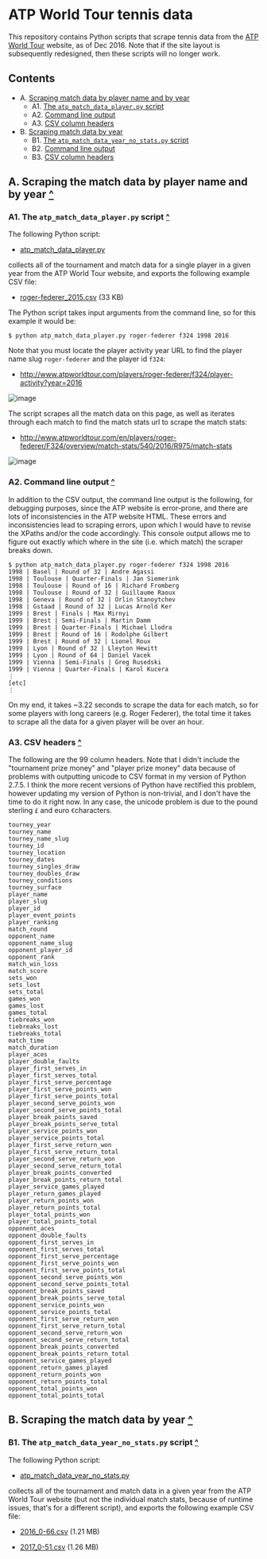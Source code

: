 <div id="contents"></div>

# ATP World Tour tennis data

This repository contains Python scripts that scrape tennis data from the <a href="http://www.atpworldtour.com/" target="_blank">ATP World Tour</a> website, as of Dec 2016. Note that if the site layout is subsequently redesigned, then these scripts will no longer work.

## Contents
- A. [Scraping match data by player name and by year](#part-a)
  - A1.  [The `atp_match_data_player.py` script](#part-a1)
  - A2. [Command line output](#part-a2)
  - A3. [CSV column headers](#part-a3)
- B. [Scraping match data by year](#part-b)
  - B1. [The `atp_match_data_year_no_stats.py` script](#part-b1)
  - B2. [Command line output](#part-b2)
  - B3. [CSV column headers](#part-b3)

<div id="part-a"></div>

## A. Scraping the match data by player name and by year [^](#contents)

<div id="part-a1"></div>

### A1. The `atp_match_data_player.py` script [^](#contents)
The following Python script:

* <a href="https://github.com/serve-and-volley/atp-world-tour-tennis-data/blob/master/python/atp_match_data_player.py" target="_blank">atp_match_data_player.py</a>

collects all of the tournament and match data for a single player in a given year from the ATP World Tour website, and exports the following example CSV file:

* <a href="https://github.com/serve-and-volley/atp-world-tour-tennis-data/blob/master/csv/players/roger-federer/roger-federer_2015.csv" target="_blank">roger-federer_2015.csv</a> (33 KB)

The Python script takes input arguments from the command line, so for this example it would be:
```shell
$ python atp_match_data_player.py roger-federer f324 1998 2016
```

Note that you must locate the player activity year URL to find the player name slug `roger-federer` and the player id `f324`:
- http://www.atpworldtour.com/players/roger-federer/f324/player-activity?year=2016

![image](https://cloud.githubusercontent.com/assets/532545/21462561/64b00504-c912-11e6-8800-854500ff0b7c.png)

The script scrapes all the match data on this page, as well as iterates through each match to find the match stats url to scrape the match stats:
- http://www.atpworldtour.com/en/players/roger-federer/F324/overview/match-stats/540/2016/R975/match-stats

![image](https://cloud.githubusercontent.com/assets/532545/21462584/a93b1d80-c912-11e6-9528-75fa64791182.png)

<div id="part-a2"></div>

### A2. Command line output [^](#contents)
In addition to the CSV output, the command line output is the following, for debugging purposes, since the ATP website is error-prone, and there are lots of inconsistencies in the ATP website HTML. These errors and inconsistencies lead to scraping errors, upon which I would have to revise the XPaths and/or the code accordingly. This console output allows me to figure out exactly which where in the site (i.e. which match) the scraper breaks down.

```shell
$ python atp_match_data_player.py roger-federer f324 1998 2016
1998 | Basel | Round of 32 | Andre Agassi
1998 | Toulouse | Quarter-Finals | Jan Siemerink
1998 | Toulouse | Round of 16 | Richard Fromberg
1998 | Toulouse | Round of 32 | Guillaume Raoux
1998 | Geneva | Round of 32 | Orlin Stanoytchev
1998 | Gstaad | Round of 32 | Lucas Arnold Ker
1999 | Brest | Finals | Max Mirnyi
1999 | Brest | Semi-Finals | Martin Damm
1999 | Brest | Quarter-Finals | Michael Llodra
1999 | Brest | Round of 16 | Rodolphe Gilbert
1999 | Brest | Round of 32 | Lionel Roux
1999 | Lyon | Round of 32 | Lleyton Hewitt
1999 | Lyon | Round of 64 | Daniel Vacek
1999 | Vienna | Semi-Finals | Greg Rusedski
1999 | Vienna | Quarter-Finals | Karol Kucera
⋮
[etc]
⋮
```
On my end, it takes ~3.22 seconds to scrape the data for each match, so for some players with long careers (e.g. Roger Federer), the total time it takes to scrape all the data for a given player will be over an hour.

<div id="part-a3"></div>

### A3. CSV headers [^](#contents)
The following are the 99 column headers. Note that I didn't include the "tournament prize money" and "player prize money" data because of problems with outputting unicode to CSV format in my version of Python 2.7.5. I think the more recent versions of Python have rectified this problem, however updating my version of Python is non-trivial, and I don't have the time to do it right now. In any case, the unicode problem is due to the pound sterling `£` and euro `€`characters.
```
tourney_year
tourney_name
tourney_name_slug
tourney_id
tourney_location
tourney_dates
tourney_singles_draw
tourney_doubles_draw
tourney_conditions
tourney_surface
player_name
player_slug
player_id
player_event_points
player_ranking
match_round
opponent_name
opponent_name_slug
opponent_player_id
opponent_rank
match_win_loss
match_score
sets_won
sets_lost
sets_total
games_won
games_lost
games_total
tiebreaks_won
tiebreaks_lost
tiebreaks_total
match_time
match_duration
player_aces
player_double_faults
player_first_serves_in
player_first_serves_total
player_first_serve_percentage
player_first_serve_points_won
player_first_serve_points_total
player_second_serve_points_won
player_second_serve_points_total
player_break_points_saved
player_break_points_serve_total
player_service_points_won
player_service_points_total
player_first_serve_return_won
player_first_serve_return_total
player_second_serve_return_won
player_second_serve_return_total
player_break_points_converted
player_break_points_return_total
player_service_games_played
player_return_games_played
player_return_points_won
player_return_points_total
player_total_points_won
player_total_points_total
opponent_aces
opponent_double_faults
opponent_first_serves_in
opponent_first_serves_total
opponent_first_serve_percentage
opponent_first_serve_points_won
opponent_first_serve_points_total
opponent_second_serve_points_won
opponent_second_serve_points_total
opponent_break_points_saved
opponent_break_points_serve_total
opponent_service_points_won
opponent_service_points_total
opponent_first_serve_return_won
opponent_first_serve_return_total
opponent_second_serve_return_won
opponent_second_serve_return_total
opponent_break_points_converted
opponent_break_points_return_total
opponent_service_games_played
opponent_return_games_played
opponent_return_points_won
opponent_return_points_total
opponent_total_points_won
opponent_total_points_total
```

<div id="part-b"></div>

## B. Scraping the match data by year [^](#contents)

<div id="part-b1"></div>

### B1. The `atp_match_data_year_no_stats.py` script [^](#contents)
The following Python script:

* [atp_match_data_year_no_stats.py](python/atp_match_data_year_no_stats.py)

collects all of the tournament and match data in a given year from the ATP World Tour website (but not the individual match stats, because of runtime issues, that's for a different script), and exports the following example CSV file:

* [2016_0-66.csv](csv/year/2016_0-66.csv) (1.21 MB)

* [2017_0-51.csv](csv/year/2017_0-51.csv) (1.26 MB)
